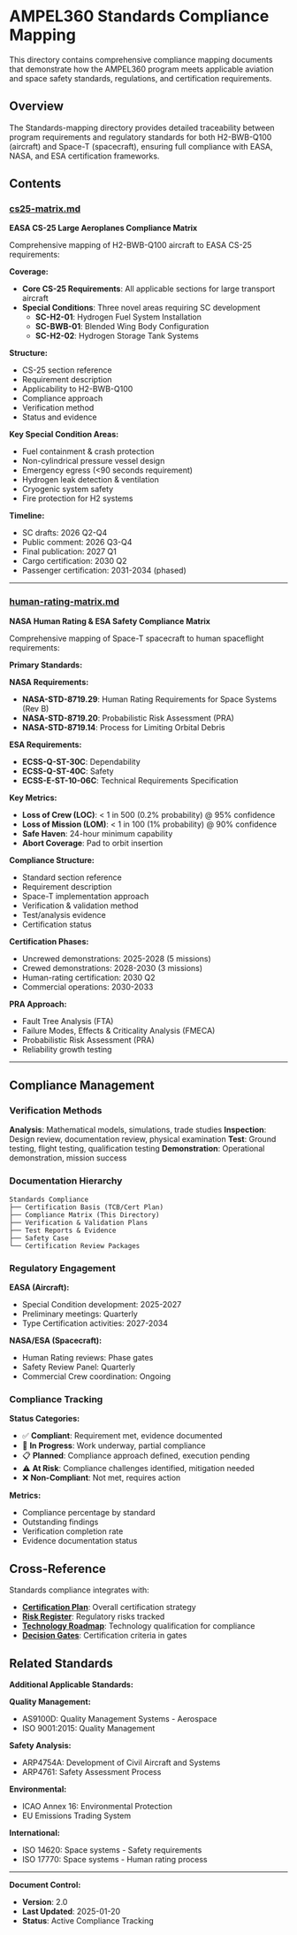 # AMPEL360 Standards Compliance Mapping

This directory contains comprehensive compliance mapping documents that demonstrate how the AMPEL360 program meets applicable aviation and space safety standards, regulations, and certification requirements.

## Overview

The Standards-mapping directory provides detailed traceability between program requirements and regulatory standards for both H2-BWB-Q100 (aircraft) and Space-T (spacecraft), ensuring full compliance with EASA, NASA, and ESA certification frameworks.

## Contents

### [cs25-matrix.md](./cs25-matrix.md)
**EASA CS-25 Large Aeroplanes Compliance Matrix**

Comprehensive mapping of H2-BWB-Q100 aircraft to EASA CS-25 requirements:

**Coverage:**
- **Core CS-25 Requirements**: All applicable sections for large transport aircraft
- **Special Conditions**: Three novel areas requiring SC development
  - **SC-H2-01**: Hydrogen Fuel System Installation
  - **SC-BWB-01**: Blended Wing Body Configuration  
  - **SC-H2-02**: Hydrogen Storage Tank Systems

**Structure:**
- CS-25 section reference
- Requirement description
- Applicability to H2-BWB-Q100
- Compliance approach
- Verification method
- Status and evidence

**Key Special Condition Areas:**
- Fuel containment & crash protection
- Non-cylindrical pressure vessel design
- Emergency egress (<90 seconds requirement)
- Hydrogen leak detection & ventilation
- Cryogenic system safety
- Fire protection for H2 systems

**Timeline:**
- SC drafts: 2026 Q2-Q4
- Public comment: 2026 Q3-Q4
- Final publication: 2027 Q1
- Cargo certification: 2030 Q2
- Passenger certification: 2031-2034 (phased)

---

### [human-rating-matrix.md](./human-rating-matrix.md)
**NASA Human Rating & ESA Safety Compliance Matrix**

Comprehensive mapping of Space-T spacecraft to human spaceflight requirements:

**Primary Standards:**

**NASA Requirements:**
- **NASA-STD-8719.29**: Human Rating Requirements for Space Systems (Rev B)
- **NASA-STD-8719.20**: Probabilistic Risk Assessment (PRA)
- **NASA-STD-8719.14**: Process for Limiting Orbital Debris

**ESA Requirements:**
- **ECSS-Q-ST-30C**: Dependability
- **ECSS-Q-ST-40C**: Safety
- **ECSS-E-ST-10-06C**: Technical Requirements Specification

**Key Metrics:**
- **Loss of Crew (LOC)**: < 1 in 500 (0.2% probability) @ 95% confidence
- **Loss of Mission (LOM)**: < 1 in 100 (1% probability) @ 90% confidence
- **Safe Haven**: 24-hour minimum capability
- **Abort Coverage**: Pad to orbit insertion

**Compliance Structure:**
- Standard section reference
- Requirement description
- Space-T implementation approach
- Verification & validation method
- Test/analysis evidence
- Certification status

**Certification Phases:**
- Uncrewed demonstrations: 2025-2028 (5 missions)
- Crewed demonstrations: 2028-2030 (3 missions)
- Human-rating certification: 2030 Q2
- Commercial operations: 2030-2033

**PRA Approach:**
- Fault Tree Analysis (FTA)
- Failure Modes, Effects & Criticality Analysis (FMECA)
- Probabilistic Risk Assessment (PRA)
- Reliability growth testing

---

## Compliance Management

### Verification Methods

**Analysis**: Mathematical models, simulations, trade studies
**Inspection**: Design review, documentation review, physical examination
**Test**: Ground testing, flight testing, qualification testing
**Demonstration**: Operational demonstration, mission success

### Documentation Hierarchy

```
Standards Compliance
├── Certification Basis (TCB/Cert Plan)
├── Compliance Matrix (This Directory)
├── Verification & Validation Plans
├── Test Reports & Evidence
├── Safety Case
└── Certification Review Packages
```

### Regulatory Engagement

**EASA (Aircraft):**
- Special Condition development: 2025-2027
- Preliminary meetings: Quarterly
- Type Certification activities: 2027-2034

**NASA/ESA (Spacecraft):**
- Human Rating reviews: Phase gates
- Safety Review Panel: Quarterly
- Commercial Crew coordination: Ongoing

### Compliance Tracking

**Status Categories:**
- ✅ **Compliant**: Requirement met, evidence documented
- 🔄 **In Progress**: Work underway, partial compliance
- 📋 **Planned**: Compliance approach defined, execution pending
- ⚠️ **At Risk**: Compliance challenges identified, mitigation needed
- ❌ **Non-Compliant**: Not met, requires action

**Metrics:**
- Compliance percentage by standard
- Outstanding findings
- Verification completion rate
- Evidence documentation status

## Cross-Reference

Standards compliance integrates with:
- **[Certification Plan](../Plans/certification-plan.md)**: Overall certification strategy
- **[Risk Register](../Risks/risk-register.csv)**: Regulatory risks tracked
- **[Technology Roadmap](../Plans/tech-roadmap.md)**: Technology qualification for compliance
- **[Decision Gates](../Gates/go-no-go-gates.md)**: Certification criteria in gates

## Related Standards

**Additional Applicable Standards:**

**Quality Management:**
- AS9100D: Quality Management Systems - Aerospace
- ISO 9001:2015: Quality Management

**Safety Analysis:**
- ARP4754A: Development of Civil Aircraft and Systems
- ARP4761: Safety Assessment Process

**Environmental:**
- ICAO Annex 16: Environmental Protection
- EU Emissions Trading System

**International:**
- ISO 14620: Space systems - Safety requirements
- ISO 17770: Space systems - Human rating process

---

**Document Control:**
- **Version**: 2.0
- **Last Updated**: 2025-01-20
- **Status**: Active Compliance Tracking
